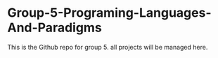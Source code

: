 # Group-5-Programing-Languages-And-Paradigms
This is the Github repo for group 5. all projects will be managed here.
